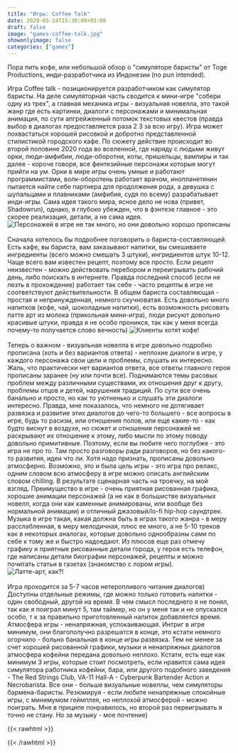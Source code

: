```yaml
---
title: "Игры: Coffee Talk"
date: 2020-05-24T15:38:00+03:00
draft: false
image: "games-coffee-talk.jpg"
showonlyimage: false
categories: ["games"]
---
```

Пора пить кофе, или небольшой обзор о "симуляторе баристы" от Toge Productions, инди-разработчика из Индонезии (no pun intended).
<!--more-->
Игра Coffee talk - позиционируется разработчиком как симулятор баристы. На деле симуляторная часть сводится к мини-игре "собери одну из трех", а главная механика игры - визуальная новелла, это такой жанр где есть картинки, диалоги с персонажами и минимальная анимация, по сути апгрейженный потомок текстовых квестов (правда выбор в диалогах предоставляется раза 2 3 за всю игру). Игра может похвастаться хорошей рисовкой и добротно представленной стилистикой городского кафе. По сюжету действие происходит во второй половине 2020 года во вселенной, где наряду с людьми живут орки, люди-амфибии, люди-оборотни, коты, пришельцы, вампиры и так далее - короче говоря, все фентезийные персонажи которые могут прийти на ум. Орки в мире игры очень умные и работают программистами, волк-оборотень работает врачом, инопланетянин пытается найти себе партнера для продолжения рода, а девушка с шупальцами и плавниками (амфибия, судя по всему) разрабатывает инди-игры. Сама идея такого мира, ясное дело не нова (привет, Shadowrun), однако, я глубоко убежден, что в фэнтезе главное - это скорее реализация, детали, а не сама идея.
![Персонажей в игре не так много, но они довольно хорошо прописаны](/games-coffee-talk2.jpg)
</br>  
Сначала хотелось бы подробнее поговорить о бариста-составляющей. Есть кафе, вы бариста, вам заказывают напитки, вы смешиваете ингредиенты (всего можно смешать 3 штуки), ингридиентов штук 10-12. Чаще всего вам известен рецепт, поэтому все просто. Если рецепт неизвестен - можно действовать перебором и переигрывать рабочий день, либо поискать в интернете. Правда последний способ (если не лезть в прохождение) работает так себе - часто рецепты в игре не соответствуют действительности. В общем бариста составляющая - простая и непринужденная, немного скучноватая. Есть довольно много напитков (кофе, чай, шоколадные напитки), есть возможность рисовать латте арт из молока (прикольная мини-игра), люди рисуют довольно красивые штуки, правда я не особо проникся, так как у меня всегда почему-то получается слово вечность)
![Клиенты хотят кофе!](/games-coffee-talk3.jpg)
</br>  
Теперь о важном - визуальная новелла в игре довольно подробно прописана (хоть и без вариантов ответа) - неплохие диалоги в игре, у каждого персонажа свои цели и проблемы, слушать их интересно. Жаль, что практически нет вариантов ответа, все ответы главного героя прописаны заранее (ну или почти все). Поднимаются темы расовых проблем между различными существами, их отношения друг к другу, проблемы отцов и детей, нарушения традиций. По сути все очень банально и просто, но как то уютненько и слушать эти диалоги интересно. Правда, мне показалось, что немного не дотягивает развязка и развитие этих диалогов до чего-то большего - все вопросы в игре, будь то расизм, или отношения полов, или еще какие-то - как будто виснут в воздухе, но сюжет и отношения персонажей не раскрывают их отношение к этому, либо мысли по этому поводу довольно примитивные. Поэтому, если вы любите чего поглубже - это игра не про то. Там просто разговоры ради разговоров, но без какого-то развития, идеи что ли. Хотя надо признать, прописаны довольно атмосферно. Возможно, это и была цель игры - это игра про релакс, одним словом всю атмосферу в игре можно описать английским словом chilling. В результате сценарная часть на троечку, на мой взгляд. Преимущество в игре - очень приятная рисованная графика, хорошие анимации персонажей (а не как в большистве визуальных новелл, когда они как каменные анимированы, или вообще без нормальной анимации) и отличный джазовый/lo-fi hip-hop саундтрек. Музыка в игре такая, какая должна быть в играх такого жанра - в меру расслабленная, в меру мелодичная, плюс ее много, а не 5-10 треков как в некоторых аналогах, которые довольно однообразны сами по себе к тому же и быстро надоедают. Из плюсов еще раз отмечу графику и приятные рисованные детали города, у героя есть телефон, где написаны детали биографии персонажей, рецепты и можно почитать статьи в газетах (знакомство с лором игры).
![Латте-арт, как?!](/games-coffee-talk4.jpg)
</br>  
Игра проходится за 5-7 часов нетеропливого читания диалогов) Доступны отдельные режимы, где можно только готовить напитки - один свободный, другой на время. В чем смысл последнего я не понял, так как я поиграл минут 5, там таймер, но он у меня так и не опускался особо, т к за правильно приготовленный напиток добавляется время. Атмосфера игры - ненапряжная, успокаивающая. Интриг в игре минимум, они благополучно разрешатся в конце, это кстати немного огорчило - больно банальная в конце игры развязка. Тем не менее за счет хорошей рисованной графики, музыки и ненапряжных диалогов атмосфера кофейни передана довольно неплохо. Кстати, есть еще как минимум 3 игры, которые стоит посмотреть, если нравится сама идея симулятора работника кофейни, бара, или другого подобного заведения - The Red Strings Club, VA-11 Hall-A - Cyberpunk Bartender Action и Necrobarista. Все они - больше визуальные новеллы, чем симуляторы бармена-баристы. Резюмируя - если любите ненапряжные спокойные игры, с минимумом геймплея, но неплохой атмосферой - можно поиграть. Мне в приципе понравилось, но второй раз переигрывать я точно не стану. Но за музыку - мое почтение)

{{< rawhtml >}}
<div id="graphcomment"></div>
<script type="text/javascript">

  window.gc_params = {
    graphcomment_id: 'https-psyhut-ru',

    // if your website has a fixed header, indicate it's height in pixels
    fixed_header_height: 0,
  };
  
  (function() {
    var gc = document.createElement('script'); gc.type = 'text/javascript'; gc.async = true;
    gc.src = 'https://graphcomment.com/js/integration.js?' + Math.round(Math.random() * 1e8);
    (document.getElementsByTagName('head')[0] || document.getElementsByTagName('body')[0]).appendChild(gc);
  })();

</script>
{{< /rawhtml >}}